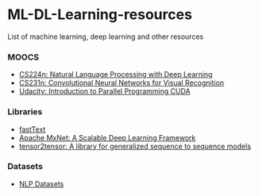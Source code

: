 # ML-DL-Learning-resources
List of machine learning, deep learning and other resources

### MOOCS
- [CS224n: Natural Language Processing with Deep Learning][1]
- [CS231n: Convolutional Neural Networks for Visual Recognition][2]
- [Udacity: Introduction to Parallel Programming CUDA][7]

### Libraries
- [fastText][3]
- [Apache MxNet: A Scalable Deep Learning Framework][4]
- [tensor2tensor: A library for generalized sequence to sequence models][6]

### Datasets
- [NLP Datasets][5]

[1]: http://web.stanford.edu/class/cs224n/index.html
[2]: http://cs231n.stanford.edu/
[3]: https://github.com/facebookresearch/fastText
[4]: https://mxnet.apache.org/
[5]: https://github.com/niderhoff/nlp-datasets
[6]: https://github.com/niderhoff/nlp-datasets
[7]: https://www.youtube.com/watch?v=F620ommtjqk&list=PLAwxTw4SYaPnFKojVQrmyOGFCqHTxfdv2
